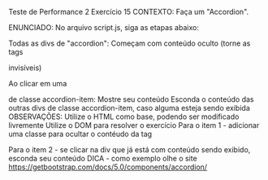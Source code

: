 Teste de Performance 2
Exercício 15
CONTEXTO:
Faça um "Accordion".

ENUNCIADO:
No arquivo script.js, siga as etapas abaixo:

Todas as divs de "accordion":
Começam com conteúdo oculto (torne as tags <p> invisíveis)

Ao clicar em uma <div> de classe accordion-item:
Mostre seu conteúdo
Esconda o conteúdo das outras divs de classe accordion-item, caso alguma esteja sendo exibida
OBSERVAÇÕES:
Utilize o HTML como base, podendo ser modificado livremente
Utilize o DOM para resolver o exercício
Para o item 1 - adicionar uma classe para ocultar o contéudo da tag <p>
Para o item 2 - se clicar na div que já está com conteúdo sendo exibido, esconda seu conteúdo
DICA - como exemplo olhe o site https://getbootstrap.com/docs/5.0/components/accordion/